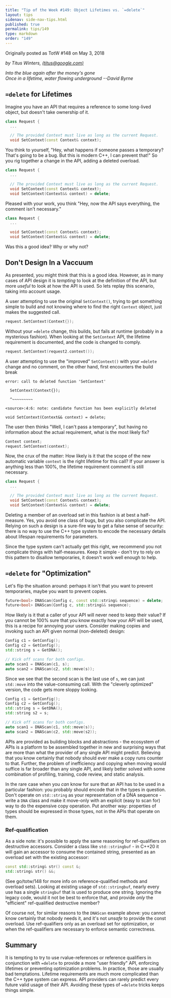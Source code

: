 ```yaml
---
title: "Tip of the Week #149: Object Lifetimes vs. `=delete`"
layout: tips
sidenav: side-nav-tips.html
published: true
permalink: tips/149
type: markdown
order: "149"
---
```


Originally posted as TotW #148 on May 3, 2018

*by Titus Winters, [(titus@google.com)](mailto:titus@gmail.com)*

*Into the blue again after the money's gone<br/>
Once in a lifetime, water flowing underground --David Byrne*

## `=delete` for Lifetimes

Imagine you have an API that requires a reference to some long-lived object, but
doesn't take ownership of it.

```cpp
class Request {
  ...

  // The provided Context must live as long as the current Request.
  void SetContext(const Context& context);
```

You think to yourself, "Hey, what happens if someone passes a temporary? That's
going to be a bug. But this is modern C++, I can prevent that!" So you rig
together a change in the API, adding a deleted overload.

```cpp
class Request {
  ...

  // The provided Context must live as long as the current Request.
  void SetContext(const Context& context);
  void SetContext(Context&& context) = delete;
```

Pleased with your work, you think "Hey, now the API says everything, the comment
isn't necessary."

```cpp
class Request {
  ...

  void SetContext(const Context& context);
  void SetContext(Context&& context) = delete;
```

Was this a good idea? Why or why not?

## Don't Design In a Vaccuum

As presented, you might think that this is a good idea. However, as in many
cases of API design it is *tempting* to look at the definition of the API, but
more *useful* to look at how the API is used. So lets replay this scenario,
taking into account usage.

A user attempting to use the original `SetContext()`, trying to get something
simple to build and not knowing where to find the right `Context` object, just
makes the suggested call.

```cpp
request.SetContext(Context{});
```

Without your `=delete` change, this builds, but fails at runtime (probably in a
mysterious fashion). When looking at the `SetContext` API, the lifetime
requirement is documented, and the code is changed to comply.

```cpp
request.SetContext(request2.context());
```

A user attempting to use the "improved" `SetContext()` with your `=delete`
change and no comment, on the other hand, first encounters the build break

```
error: call to deleted function 'SetContext'

  SetContext(Context{});

  ^~~~~~~~~~

<source>:4:6: note: candidate function has been explicitly deleted

void SetContext(Context&& context) = delete;
```

The user then thinks "Well, I can't pass a temporary", but having no information
about the actual requirement, what is the most likely fix?

```cpp
Context context;
request.SetContext(context);
```

Now, the crux of the matter: How likely is it that the scope of the new
automatic variable `context` is the right lifetime for this call? If your answer
is anything less than 100%, the lifetime requirement comment is still necessary.

```cpp
class Request {
  ...

  // The provided Context must live as long as the current Request.
  void SetContext(const Context& context);
  void SetContext(Context&& context) = delete;
```

Deleting a member of an overload set in this fashion is at best a half-measure.
Yes, you avoid one class of bugs, but you also complicate the API. Relying on
such a design is a sure-fire way to get a false sense of security: there is no
way to use the C++ type system to encode the necessary details about lifespan
requirements for parameters.

Since the type system can't actually get this right, we recommend you not
complicate things with half-measures. Keep it simple - don't try to rely on this
pattern to disallow temporaries, it doesn't work well enough to help.

## `=delete` for "Optimization"

Let's flip the situation around: perhaps it isn't that you want to prevent
temporaries, maybe you want to prevent copies.

```cpp
future<bool> DNAScan(Config c, const std::string& sequence) = delete;
future<bool> DNAScan(Config c, std::string&& sequence);
```

How likely is it that a caller of your API will never need to keep their value?
If you cannot be 100% sure that you know exactly how your API will be used, this
is a recipe for annoying your users. Consider making copies and invoking such an
API given normal (non-deleted) design:

```cpp
Config c1 = GetConfig();
Config c2 = GetConfig();
std::string s = GetDNA();

// Kick off scans for both configs.
auto scan1 = DNAScan(c1, s);
auto scan2 = DNAScan(c2, std::move(s));
```

Since we see that the second scan is the last use of `s`, we can just
`std::move` into the value-consuming call. With the "cleverly optimized"
version, the code gets more sloppy looking.

```cpp
Config c1 = GetConfig();
Config c2 = GetConfig();
std::string s = GetDNA();
std::string s2 = s;

// Kick off scans for both configs.
auto scan1 = DNAScan(c1, std::move(s));
auto scan2 = DNAScan(c2, std::move(s2));
```

APIs are provided as building blocks and abstractions - the ecosystem of APIs is
a platform to be assembled together in new and surprising ways that are more
than what the provider of any single API might predict. Believing that you know
certainly that nobody should ever make a copy runs counter to that. Further, the
problem of inefficiency and copying when moving would suffice is far broader
than any single API, and likely better solved with some combination of
profiling, training, code review, and static analysis.

In the rare case when you *can* know for sure that an API has to be used in a
particular fashion: you probably should encode that in the types in question.
Don't operate on `std::string` as your representation of a DNA sequence - write
a `DNA` class and make it move-only with an explicit (easy to scan for) way to
do the expensive copy operation. Put another way: properties of types should be
expressed in those types, not in the APIs that operate on them.

### Ref-qualification

As a side note: it's possible to apply the same reasoning for ref-qualifiers on
destructive accessors. Consider a class like `std::stringbuf` - in C++20 it will
gain an accessor to consume the contained string, presented as an overload set
with the existing accessor:

```cpp
const std::string& str() const &;
std::string& str() &&; 
```

(See go/totw/148 for more info on reference-qualified methods and overload
sets).  Looking at existing usage of `std::stringbuf`, nearly every use has a
single `stringbuf` that is used to produce one string. Ignoring the legacy code,
would it not be best to enforce that, and provide *only* the "efficient"
ref-qualified destructive member?

Of course not, for similar reasons to the `DNAScan` example above: you cannot
know certainly that nobody needs it, and it's not *unsafe* to provide the const
overload. Use ref-qualifiers only as an overload set for optimization, or when
the ref-qualifiers are necessary to enforce semantic correctness.

## Summary

It is tempting to try to use rvalue-references or reference qualifiers in
conjunction with `=delete` to provide a more "user friendly" API, enforcing
lifetimes or preventing optimization problems. In practice, those are usually
bad temptations. Lifetime requirements are much more complicated than the C++
type system can express. API providers can rarely predict every future valid
usage of their API. Avoiding these types of `=delete` tricks keeps things
simple.
